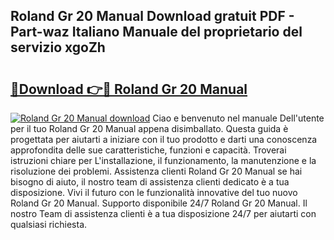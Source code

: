 ## Roland Gr 20 Manual Download gratuit PDF - Part-waz Italiano Manuale del proprietario del servizio xgoZh

# <h2><a href="http://dfcke0.blite.top/?on=Roland+Gr+20+Manual">🔗Download 👉🔴 Roland Gr 20 Manual</a></h2>

[![Roland Gr 20 Manual download](https://i.imgur.com/lujVjoI.png)](http://dfcke0.blite.top/?on=Roland+Gr+20+Manual)
Ciao e benvenuto nel manuale Dell'utente per il tuo Roland Gr 20 Manual appena disimballato. Questa guida è progettata per aiutarti a iniziare con il tuo prodotto e darti una conoscenza approfondita delle sue caratteristiche, funzioni e capacità. Troverai istruzioni chiare per L'installazione, il funzionamento, la manutenzione e la risoluzione dei problemi. Assistenza clienti Roland Gr 20 Manual se hai bisogno di aiuto, il nostro team di assistenza clienti dedicato è a tua disposizione. Vivi il futuro con le funzionalità innovative del tuo nuovo Roland Gr 20 Manual. Supporto disponibile 24/7 Roland Gr 20 Manual. Il nostro Team di assistenza clienti è a tua disposizione 24/7 per aiutarti con qualsiasi richiesta.
